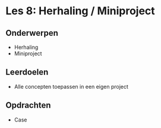# Les 8: Herhaling / Miniproject

## Onderwerpen

- Herhaling
- Miniproject

## Leerdoelen

- Alle concepten toepassen in een eigen project

## Opdrachten

- Case
